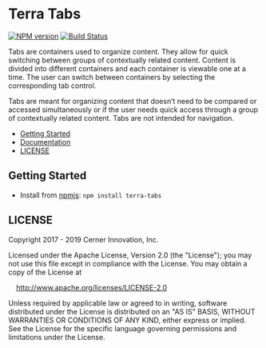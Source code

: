 # Terra Tabs


[![NPM version](https://badgen.net/npm/v/terra-tabs)](https://www.npmjs.org/package/terra-tabs)
[![Build Status](https://badgen.net/travis/cerner/terra-core)](https://travis-ci.org/cerner/terra-core)

Tabs are containers used to organize content. They allow for quick switching between groups of contextually related content. Content is divided into different containers and each container is viewable one at a time. The user can switch between containers by selecting the corresponding tab control.

Tabs are meant for organizing content that doesn’t need to be compared or accessed simultaneously or if the user needs quick access through a group of contextually related content. Tabs are not intended for navigation.

- [Getting Started](#getting-started)
- [Documentation](https://github.com/cerner/terra-core/tree/master/packages/terra-tabs/docs)
- [LICENSE](#license)

## Getting Started

- Install from [npmjs](https://www.npmjs.com): `npm install terra-tabs`

## LICENSE

Copyright 2017 - 2019 Cerner Innovation, Inc.

Licensed under the Apache License, Version 2.0 (the "License"); you may not use this file except in compliance with the License. You may obtain a copy of the License at

&nbsp;&nbsp;&nbsp;&nbsp;http://www.apache.org/licenses/LICENSE-2.0

Unless required by applicable law or agreed to in writing, software distributed under the License is distributed on an "AS IS" BASIS, WITHOUT WARRANTIES OR CONDITIONS OF ANY KIND, either express or implied. See the License for the specific language governing permissions and limitations under the License.
